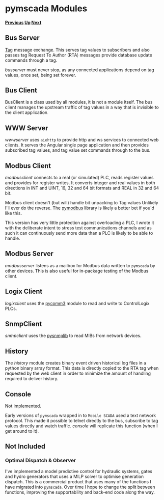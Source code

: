 # pymscada Modules
#### [Previous](./raspberry_demo.md) [Up](./README.md) [Next](./tags.md)
## Bus Server

[Tag](./tags.md) message exchange. This serves tag values to subscribers
and also passes tag Request To Author (RTA) messages provide database
update commands through a tag.

_busserver_ must never stop, as any connected applications depend on
tag values, once set, being set forever.

## Bus Client

BusClient is a class used by all modules, it is not a module itself.
The bus client manages the upstream traffic of tag values in a way
that is invisible to the client application.

## WWW Server

_wwwserver_ uses ```aiohttp``` to provide http and ws services to
connected web clients. It serves the Angular single page application
and then provides subscribed tag values, and tag value set commands
through to the bus.

## Modbus Client

_modbusclient_ connects to a real (or simulated) PLC, reads register
values and provides for register writes. It converts integer and real
values in both directions in INT and UINT, 16, 32 and 64 bit formats
and REAL in 32 and 64 bit.

Modbus client doesn't (but will) handle bit unpacking to Tag values
Unlikely I'll ever do the reverse. The
[pymodbus](https://github.com/pymodbus-dev/pymodbus) library is
likely a better bet if you'd like this.

This version has very little protection against overloading a PLC,
I wrote it with the deliberate intent to stress test communications
channels and as such it can continuously send more data than a PLC
is likely to be able to handle.

## Modbus Server

_modbusserver_ listens as a mailbox for Modbus data written to
```pymscada``` by other devices. This is also useful for in-package
testing of the Modbus client.

## Logix Client

_logixclient_ uses the [pycomm3](https://github.com/ottowayi/pycomm3)
module to read and write to ControlLogix PLCs.

## SnmpClient

_snmpclient_ uses the [pysnmplib](https://github.com/pysnmp/pysnmp)
to read MIBs from network devices.

## History

The _history_ module creates binary event driven historical log files
in a python binary array format. This data is directly copied to the
RTA tag when requested by the web client in order to minimize the
amount of handling required to deliver history.

## Console

Not implemented.

Early versions of ```pymscada``` wrapped in to ```Mobile SCADA``` used
a text network protocol. This made it possible to telnet directly to
the bus, subscribe to tag values directly and watch traffic. _console_
will replicate this function (when I get around to it).

## Not Included
### Optimal Dispatch & Observer
I've implemented a model predictive control for hydraulic systems, gates
and hydro generators that uses a MILP solver to optimise generation
dispatch. This is a commercial product that uses many of the functions
I have migrated into ```pymscada```. Over time I hope to change the
split between functions, improving the supportability and back-end
code along the way.
